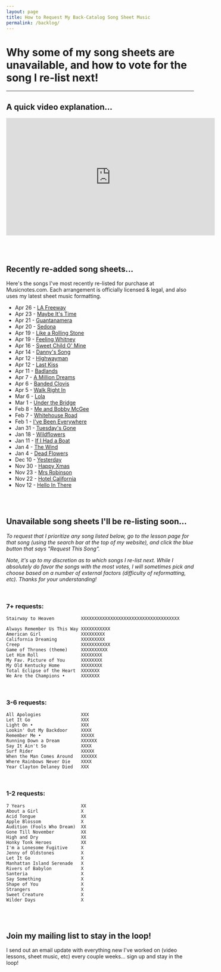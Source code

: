```yaml
---
layout: page
title: How to Request My Back-Catalog Song Sheet Music
permalink: /backlog/
---
```


<h1>Why some of my song sheets are unavailable, and how to vote for the song I re-list next!</h1>

<hr />

<h2>A quick video explanation...</h2>

<iframe width="560" height="315" src="https://www.youtube.com/embed/LlmYxrMCRHE" frameborder="0" allow="accelerometer; autoplay; encrypted-media; gyroscope; picture-in-picture" allowfullscreen></iframe>

<br /><br />

<h2>Recently re-added song sheets...</h2>

Here's the songs I've most recently re-listed for purchase at Musicnotes.com. Each arrangement is officially licensed & legal, and also uses my latest sheet music formatting.

- Apr 26 - [LA Freeway](https://playsongnotes.com/lessons/101/)
- Apr 23 - [Maybe It's Time](https://playsongnotes.com/lessons/188/)
- Apr 21 - [Guantanamera](https://playsongnotes.com/lessons/211/)
- Apr 20 - [Sedona](https://playsongnotes.com/lessons/313/)
- Apr 19 - [Like a Rolling Stone](https://playsongnotes.com/lessons/33/)
- Apr 19 - [Feeling Whitney](https://playsongnotes.com/lessons/91/)
- Apr 16 - [Sweet Child O' Mine](https://playsongnotes.com/lessons/156/)
- Apr 14 - [Danny's Song](https://playsongnotes.com/lessons/95/)
- Apr 12 - [Highwayman](https://playsongnotes.com/lessons/55/)
- Apr 12 - [Last Kiss](https://playsongnotes.com/lessons/87/)
- Apr 11 - [Badlands](https://playsongnotes.com/lessons/44/)
- Apr 7  - [A Million Dreams](https://playsongnotes.com/lessons/128/)
- Apr 6  - [Banded Clovis](https://playsongnotes.com/lessons/291/)
- Apr 5  - [Walk Right In](https://playsongnotes.com/lessons/277/)
- Mar 6  - [Lola](https://playsongnotes.com/lessons/427/)
- Mar 1  - [Under the Bridge](https://playsongnotes.com/lessons/419/)
- Feb 8  - [Me and Bobby McGee](https://playsongnotes.com/lessons/114/)
- Feb 7  - [Whitehouse Road](https://playsongnotes.com/lessons/109/)
- Feb 1  - [I've Been Everywhere](https://playsongnotes.com/lessons/170/)
- Jan 31 - [Tuesday's Gone](https://playsongnotes.com/lessons/100/)
- Jan 18 - [Wildflowers](https://playsongnotes.com/lessons/232/)
- Jan 11 - [If I Had a Boat](https://playsongnotes.com/lessons/229/)
- Jan 4  - [The Wind](https://playsongnotes.com/lessons/254/)
- Jan 4  - [Dead Flowers](https://playsongnotes.com/lessons/79/)
- Dec 10 - [Yesterday](https://playsongnotes.com/lessons/242/)
- Nov 30 - [Happy Xmas](https://playsongnotes.com/lessons/35/)
- Nov 23 - [Mrs Robinson](https://playsongnotes.com/lessons/51/)
- Nov 22 - [Hotel California](https://playsongnotes.com/lessons/31/)
- Nov 12 - [Hello In There](https://playsongnotes.com/lessons/295/)

<br /><br />

<h2>Unavailable song sheets I'll be re-listing soon...</h2>

<p><em>To request that I prioritize any song listed below, go to the lesson page for that song (using the search bar at the top of my website), and click the blue button that says "Request This Song".</em></p>

<p><em>Note, it's up to my discretion as to which songs I re-list next. While I absolutely do favor the songs with the most votes, I will sometimes pick and choose based on a number of external factors (difficulty of reformatting, etc). Thanks for your understanding!</em></p>

<br />

<h3>7+ requests:</h3>

    Stairway to Heaven          XXXXXXXXXXXXXXXXXXXXXXXXXXXXXXXXXXXXX

    Always Remember Us This Way XXXXXXXXXXX
    American Girl               XXXXXXXXX
    California Dreaming         XXXXXXXXX
    Creep                       XXXXXXXXXXX
    Game of Thrones (theme)     XXXXXXXXXX
    Let Him Roll                XXXXXXXX
    My Fav. Picture of You      XXXXXXXX
    My Old Kentucky Home        XXXXXXXX
    Total Eclipse of the Heart  XXXXXXX
    We Are the Champions •      XXXXXXX

<br />
<h3>3-6 requests:</h3>

    All Apologies               XXX
    Let It Go                   XXX
    Light On •                  XXX
    Lookin' Out My Backdoor     XXXX
    Remember Me •               XXXXX
    Running Down a Dream        XXXXXX
    Say It Ain't So             XXXX
    Surf Rider                  XXXXX
    When the Man Comes Around   XXXXXX
    Where Rainbows Never Die    XXXX
    Year Clayton Delaney Died   XXX

<br />
<h3>1-2 requests:</h3>

    7 Years                     XX
    About a Girl                X
    Acid Tongue                 XX
    Apple Blossom               X
    Audition (Fools Who Dream)  XX
    Gone Till November          XX
    High and Dry                XX
    Honky Tonk Heroes           XX
    I'm a Lonesome Fugitive     X
    Jenny of Oldstones          X
    Let It Go                   X
    Manhattan Island Serenade   X
    Rivers of Babylon           X
    Santeria                    X  
    Say Something               X
    Shape of You                X
    Strangers                   X
    Sweet Creature              X
    Wilder Days                 X

<br /><br />

<h2>Join my mailing list to stay in the loop!</h2>
<p>I send out an email update with everything new I've worked on (video lessons, sheet music, etc) every couple weeks... sign up and stay in the loop!</p>
<script async data-uid="200aea9186" src="https://songnotes.ck.page/200aea9186/index.js"></script>

